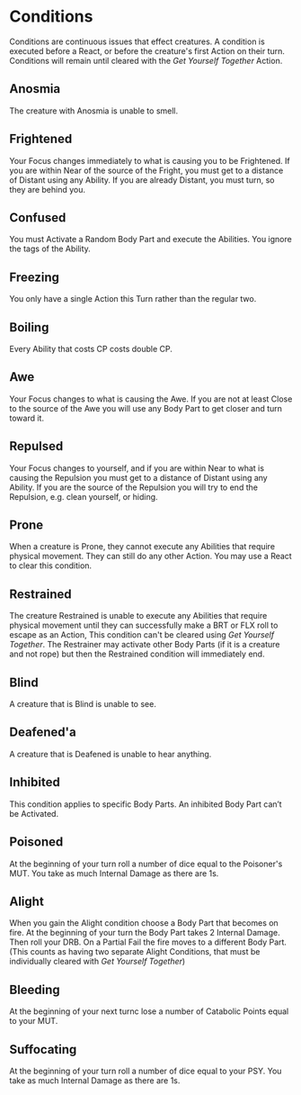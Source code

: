 # Conditions

Conditions are continuous issues that effect creatures. A condition is executed before a React, or before the creature's first Action on their turn. Conditions will remain until cleared with the _Get Yourself Together_ Action.

## Anosmia

The creature with Anosmia is unable to smell.

## Frightened

Your Focus changes immediately to what is causing you to be Frightened. If you are within Near of the source of the Fright, you must get to a distance of Distant using any Ability. If you are already Distant, you must turn, so they are behind you.

## Confused

You must Activate a Random Body Part and execute the Abilities. You ignore the tags of the Ability.

## Freezing

You only have a single Action this Turn rather than the regular two.

## Boiling

Every Ability that costs CP costs double CP.

## Awe

Your Focus changes to what is causing the Awe. If you are not at least Close to the source of the Awe you will use any Body Part to get closer and turn toward it.

## Repulsed

Your Focus changes to yourself, and if you are within Near to what is causing the Repulsion you must get to a distance of Distant using any Ability. If you are the source of the Repulsion you will try to end the Repulsion, e.g. clean yourself, or hiding.

## Prone

When a creature is Prone, they cannot execute any Abilities that require physical movement. They can still do any other Action. You may use a React to clear this condition.

## Restrained

The creature Restrained is unable to execute any Abilities that require physical movement until they can successfully make a BRT or FLX roll to escape as an Action, This condition can't be cleared using _Get Yourself Together_. The Restrainer may activate other Body Parts (if it is a creature and not rope) but then the Restrained condition will immediately end.

## Blind

A creature that is Blind is unable to see.

## Deafened'a

A creature that is Deafened is unable to hear anything.

## Inhibited

This condition applies to specific Body Parts. An inhibited Body Part can’t be Activated.

## Poisoned

At the beginning of your turn roll a number of dice equal to the Poisoner's MUT. You take as much Internal Damage as there are 1s.

## Alight

When you gain the Alight condition choose a Body Part that becomes on fire. At the beginning of your turn the Body Part takes 2 Internal Damage. Then roll your DRB. On a Partial Fail the fire moves to a different Body Part. (This counts as having two separate Alight Conditions, that must be individually cleared with _Get Yourself Together_)

## Bleeding

At the beginning of your next turnc lose a number of Catabolic Points equal to your MUT.

## Suffocating

At the beginning of your turn roll a number of dice equal to your PSY. You take as much Internal Damage as there are 1s.
